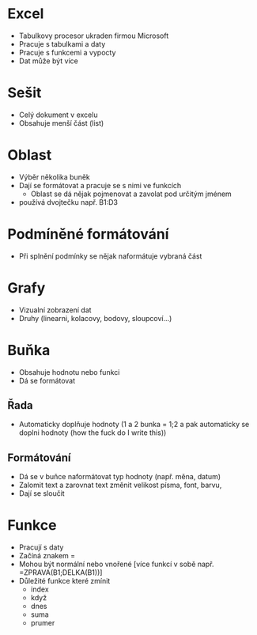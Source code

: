 # Excel
* Tabulkovy procesor ukraden firmou Microsoft
* Pracuje s tabulkami a daty
* Pracuje s funkcemi a vypocty
* Dat může být více

# Sešit
* Celý dokument v excelu
* Obsahuje menší část (list)

# Oblast
* Výběr několika buněk
* Dají se formátovat a pracuje se s nimi ve funkcích
  * Oblast se dá nějak pojmenovat a zavolat pod určitým jménem
* používá dvojtečku např. B1:D3

# Podmíněné formátování
* Při splnění podmínky se nějak naformátuje vybraná část

# Grafy
* Vizualní zobrazení dat
* Druhy (linearni, kolacovy, bodovy, sloupcoví...)

# Buňka
* Obsahuje hodnotu nebo funkci
* Dá se formátovat

## Řada
* Automaticky doplňuje hodnoty (1 a 2 bunka = 1;2 a pak automaticky se doplni hodnoty (how the fuck do I write this))

## Formátování
* Dá se v buňce naformátovat typ hodnoty (např. měna, datum)
* Zalomit text a zarovnat text změnit velikost písma, font, barvu, 
* Dají se sloučit

# Funkce 
* Pracují s daty
* Začíná znakem =
* Mohou být normální nebo vnořené [více funkcí v sobě např. =ZPRAVA(B1;DELKA(B1))]
* Důležité funkce které zmínit
  * index
  * když 
  * dnes 
  * suma
  * prumer
